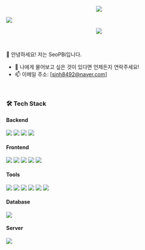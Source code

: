 <p align="center">
<img src="https://capsule-render.vercel.app/api?type=wave&color=auto&height=300&section=header&text=WELCOME%20&fontSize=90"/>
</p>

<p>
<a href="https://hits.seeyoufarm.com"><img src="https://hits.seeyoufarm.com/api/count/incr/badge.svg?url=https%3A%2F%2Fgithub.com%2FSeoPBi%2FSeoPBi.git&count_bg=%2379C83D&title_bg=%23555555&icon=&icon_color=%23E7E7E7&title=hits&edge_flat=false"/></a>
</p>

<p align="center">
<img src ="https://github-readme-stats.vercel.app/api/top-langs/?username=SeoPBi&layout=compact"/>
</p>

</br>

<p>
👋 안녕하세요! 저는 SeoPBi입니다.
</p>


- 💬 나에게 물어보고 싶은 것이 있다면 언제든지 연락주세요!<br/>
- 📫 이메일 주소: [sinh8492@naver.com]

</br>

<h3>🛠 Tech Stack </h3>

<h4>Backend</h4>
<p> 
 <img src="https://img.shields.io/badge/MSSQL-007396?flat-badge&logo=java&logoColor=white"> 
 <img src="https://img.shields.io/badge/java-007396?flat-badge&logo=java&logoColor=white"> 
 <img src="https://img.shields.io/badge/Spring%20Boot-6DB33F?style=flat-square&logo=Spring%20Boot&logoColor=black"/>
 <img src="https://img.shields.io/badge/MyBatis-%23EA4335.svg?style=sociall-square&logo=mybatis"/>
</p>


<h4>Frontend</h4>
<p>
 <img src="https://img.shields.io/badge/Winform-20232A?style=flat-square&logo=react&logoColor=%2361DAFB"/>
 <img src="https://img.shields.io/badge/React-20232A?style=flat-square&logo=react&logoColor=%2361DAFB"/>
 <img src="https://img.shields.io/badge/Javascript-F7DF1E?style=flat-square&logo=javascript&logoColor=black"/> 
 <img src="https://img.shields.io/badge/HTML5-E34F26?style=flat-square&logo=html5&logoColor=white"/>
 <img src="https://img.shields.io/badge/CSS3-1572B6?style=flat-square&logo=css3&logoColor=white"/>
</p>

<h4>Tools</h4>
<p>
 <img src="https://img.shields.io/badge/Visual Studio 2022-007ACC?style=flat-square&&logo=Visual Studio Code"/> 
 <img src="https://img.shields.io/badge/Notion-000000?style=flat-square&&logo=Notion"/> 
 <img src="https://img.shields.io/badge/GitHub-181717?style=flat-square&&logo=GitHub"/> 
 <img src="https://img.shields.io/badge/Intellij IDEA-000000?style=flat-square&&logo=Intellij IDEA"/> 
 <img src="https://img.shields.io/badge/Eclipse IDE-2C2255?style=flat-square&&logo=Eclipse IDE"/> 
 <img src="https://img.shields.io/badge/Visual Studio Code-007ACC?style=flat-square&&logo=Visual Studio Code"/> 
</p>

<h4>Database</h4>
<p>
 <img src="https://img.shields.io/badge/MySQL-4479A1?style=flat-square&&logo=MySql&&logoColor=white"/>
</p>

<h4>Server</h4>
<p>
 <img src="https://img.shields.io/badge/Naver Cloud-03C75A?style=flat-square&&logo=Naver&&logoColor=white"/>
</p>
